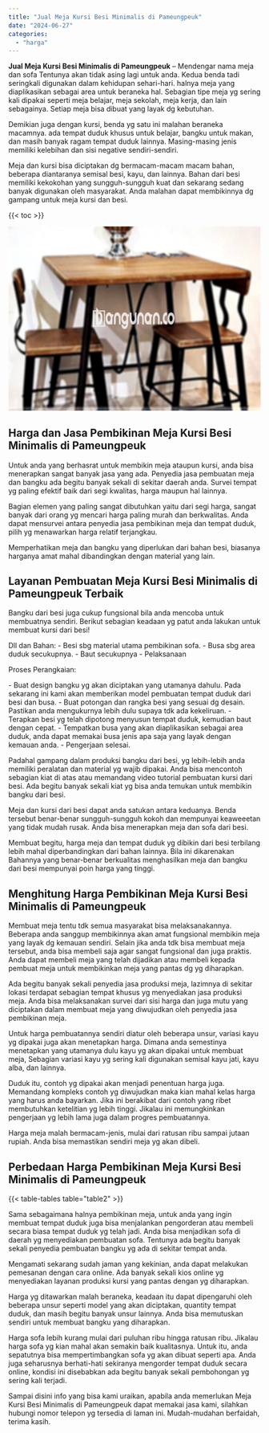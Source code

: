 ```yaml
---
title: "Jual Meja Kursi Besi Minimalis di Pameungpeuk"
date: "2024-06-27"
categories: 
  - "harga"
---
```


**Jual Meja Kursi Besi Minimalis di Pameungpeuk** – Mendengar nama meja dan sofa Tentunya akan tidak asing lagi untuk anda. Kedua benda tadi seringkali digunakan dalam kehidupan sehari-hari. halnya meja yang diaplikasikan sebagai area untuk beraneka hal. Sebagian tipe meja yg sering kali dipakai seperti meja belajar, meja sekolah, meja kerja, dan lain sebagainya. Setiap meja bisa dibuat yang layak dg kebutuhan.

Demikian juga dengan kursi, benda yg satu ini malahan beraneka macamnya. ada tempat duduk khusus untuk belajar, bangku untuk makan, dan masih banyak ragam tempat duduk lainnya. Masing-masing jenis memiliki kelebihan dan sisi negative sendiri-sendiri.

Meja dan kursi bisa diciptakan dg bermacam-macam macam bahan, beberapa diantaranya semisal besi, kayu, dan lainnya. Bahan dari besi memiliki kekokohan yang sungguh-sungguh kuat dan sekarang sedang banyak digunakan oleh masyarakat. Anda malahan dapat membikinnya dg gampang untuk meja kursi dan besi.

{{< toc >}}

![Jual Meja Kursi Besi Minimalis di Pameungpeuk](/images/jual-meja-besi-murah07.png)

## Harga dan Jasa Pembikinan Meja Kursi Besi Minimalis di Pameungpeuk

Untuk anda yang berhasrat untuk membikin meja ataupun kursi, anda bisa menerapkan sangat banyak jasa yang ada. Penyedia jasa pembuatan meja dan bangku ada begitu banyak sekali di sekitar daerah anda. Survei tempat yg paling efektif baik dari segi kwalitas, harga maupun hal lainnya.

Bagian elemen yang paling sangat dibutuhkan yaitu dari segi harga, sangat banyak dari orang yg mencari harga paling murah dan berkwalitas. Anda dapat mensurvei antara penyedia jasa pembikinan meja dan tempat duduk, pilih yg menawarkan harga relatif terjangkau.

Memperhatikan meja dan bangku yang diperlukan dari bahan besi, biasanya harganya amat mahal dibandingkan dengan material yang lain.

## Layanan Pembuatan Meja Kursi Besi Minimalis di Pameungpeuk Terbaik

Bangku dari besi juga cukup fungsional bila anda mencoba untuk membuatnya sendiri. Berikut sebagian keadaan yg patut anda lakukan untuk membuat kursi dari besi!

Dll dan Bahan: - Besi sbg material utama pembikinan sofa. - Busa sbg area duduk secukupnya. - Baut secukupnya - Pelaksanaan

Proses Perangkaian:

\- Buat design bangku yg akan diciptakan yang utamanya dahulu. Pada sekarang ini kami akan memberikan model pembuatan tempat duduk dari besi dan busa. - Buat potongan dan rangka besi yang sesuai dg desain. Pastikan anda mengukurnya lebih dulu supaya tdk ada kekeliruan. - Terapkan besi yg telah dipotong menyusun tempat duduk, kemudian baut dengan cepat. - Tempatkan busa yang akan diaplikasikan sebagai area duduk, anda dapat memakai busa jenis apa saja yang layak dengan kemauan anda. - Pengerjaan selesai.

Padahal gampang dalam produksi bangku dari besi, yg lebih-lebih anda memiliki peralatan dan material yg wajib dipakai. Anda bisa mencontoh sebagian kiat di atas atau memandang video tutorial pembuatan kursi dari besi. Ada begitu banyak sekali kiat yg bisa anda temukan untuk membikin bangku dari besi.

Meja dan kursi dari besi dapat anda satukan antara keduanya. Benda tersebut benar-benar sungguh-sungguh kokoh dan mempunyai keaweeetan yang tidak mudah rusak. Anda bisa menerapkan meja dan sofa dari besi.

Membuat begitu, harga meja dan tempat duduk yg dibikin dari besi terbilang lebih mahal diperbandingkan dari bahan lainnya. Bila ini dikarenakan Bahannya yang benar-benar berkualitas menghasilkan meja dan bangku dari besi mempunyai poin harga yang tinggi.

## Menghitung Harga Pembikinan Meja Kursi Besi Minimalis di Pameungpeuk

Membuat meja tentu tdk semua masyarakat bisa melaksanakannya. Beberapa anda sanggup membikinnya akan amat fungsional membikin meja yang layak dg kemauan sendiri. Selain jika anda tdk bisa membuat meja tersebut, anda bisa membeli saja agar sangat fungsional dan juga praktis. Anda dapat membeli meja yang telah dijadikan atau membeli kepada pembuat meja untuk membikinkan meja yang pantas dg yg diharapkan.

Ada begitu banyak sekali penyedia jasa produksi meja, lazimnya di sekitar lokasi terdapat sebagian tempat khusus yg menyediakan jasa produksi meja. Anda bisa melaksanakan survei dari sisi harga dan juga mutu yang diciptakan dalam membuat meja yang diwujudkan oleh penyedia jasa pembikinan meja.

Untuk harga pembuatannya sendiri diatur oleh beberapa unsur, variasi kayu yg dipakai juga akan menetapkan harga. Dimana anda semestinya menetapkan yang utamanya dulu kayu yg akan dipakai untuk membuat meja, Sebagian variasi kayu yg sering kali digunakan semisal kayu jati, kayu alba, dan lainnya.

Duduk itu, contoh yg dipakai akan menjadi penentuan harga juga. Memandang kompleks contoh yg diwujudkan maka kian mahal kelas harga yang harus anda bayarkan. Jika ini berakibat dari contoh yang ribet membutuhkan ketelitian yg lebih tinggi. Jikalau ini memungkinkan pengerjaan yg lebih lama juga dalam progres pembuatannya.

Harga meja malah bermacam-jenis, mulai dari ratusan ribu sampai jutaan rupiah. Anda bisa memastikan sendiri meja yg akan dibeli.

## Perbedaan Harga Pembikinan Meja Kursi Besi Minimalis di Pameungpeuk

{{< table-tables table="table2" >}}

Sama sebagaimana halnya pembikinan meja, untuk anda yang ingin membuat tempat duduk juga bisa menjalankan pengorderan atau membeli secara biasa tempat duduk yg telah jadi. Anda bisa menjadikan sofa di daerah yg menyediakan pembuatan sofa. Tentunya ada begitu banyak sekali penyedia pembuatan bangku yg ada di sekitar tempat anda.

Mengamati sekarang sudah jaman yang kekinian, anda dapat melakukan pemesanan dengan cara online. Ada banyak sekali kios online yg menyediakan layanan produksi kursi yang pantas dengan yg diharapkan.

Harga yg ditawarkan malah beraneka, keadaan itu dapat dipengaruhi oleh beberapa unsur seperti model yang akan diciptakan, quantity tempat duduk, dan masih begitu banyak unsur lainnya. Anda bisa memutuskan sendiri untuk membuat bangku yang diharapkan.

Harga sofa lebih kurang mulai dari puluhan ribu hingga ratusan ribu. Jikalau harga sofa yg kian mahal akan semakin baik kualitasnya. Untuk itu, anda sepatutnya bisa mempertimbangkan sofa yg akan dibuat seperti apa. Anda juga seharusnya berhati-hati sekiranya mengorder tempat duduk secara online, kondisi ini disebabkan ada begitu banyak sekali pembohongan yg sering kali terjadi.

Sampai disini info yang bisa kami uraikan, apabila anda memerlukan Meja Kursi Besi Minimalis di Pameungpeuk dapat memakai jasa kami, silahkan hubungi nomor telepon yg tersedia di laman ini. Mudah-mudahan berfaidah, terima kasih.

